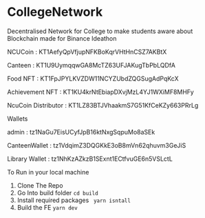 # CollegeNetwork
Decentralised Network for College to make students aware about Blockchain made for Binance Ideathon


NCUCoin : KT1AefyQpVfjupNFKBoKqrVHtHnCSZ7AKBtX

Canteen : KT1U9UymqqwGA8McTZ63UFJAKugTbPbLQDfA

Food NFT :  KT1FpJPYLKVZDW11NCYZUbdZQGSugAdPqKcX

Achievement NFT : KT1KU4krNtEbiapDXvjMzL4YJ1WXiMF8MHFy

NcuCoin Distributor : KT1LZ83BTJVhaakmS7G51KfCeKZy663PRrLg



Wallets

admin : tz1NaGu7EisUCyfJpB16ktNxgSqpuMo8aSEk

CanteenWallet : tz1VdqimZ3DQGKkE3oB8mVn62qhuvm3GeJiS

Library Wallet : tz1NhKzAZkzB1SExnt1ECtfvuGE6n5VSLctL


To Run in your local machine 

1. Clone The Repo
2. Go Into build folder
 ``` cd build ```
3. Install required packages
  ``` yarn isntall```
4. Build the FE
 ``` yarn dev ```





